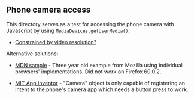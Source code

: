 Phone camera access
--------

This directory serves as a test for accessing the phone camera with Javascript by using [`MediaDevices.getUserMedia()`](https://developer.mozilla.org/en-US/docs/Web/API/MediaDevices/getUserMedia).

- [Constrained by video resolution?](https://stackoverflow.com/a/26501469)

Alternative solutions:

- [MDN sample](https://developer.mozilla.org/en-US/docs/Web/API/WebRTC_API/Taking_still_photos) - Three year old example from Mozilla using individual browsers' implementations. Did not work on Firefox 60.0.2.

- [MIT App Inventor](http://appinventor.mit.edu/) - "Camera" object is only capable of registering an intent to the phone's camera app which needs a button press to work.
